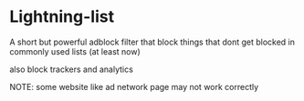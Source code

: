 # Lightning-list
A short but powerful adblock filter that block things that dont get blocked in commonly used lists (at least now)

also block trackers and analytics

NOTE: some website like ad network page may not work correctly

